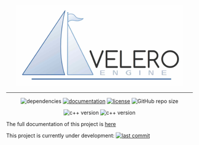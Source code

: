 <p align="center"><a href="https://codedocs.xyz/MiguelMJ/Velero-Engine/"><img src="docs/logo_long.jpg" alt="logo" title="Velero Engine" width=450></a></p>

***

<p align="center">
<img alt="dependencies" src="https://img.shields.io/badge/dependencies-not_present-important">
<a href="https://codedocs.xyz/MiguelMJ/Velero-Engine"><img alt="documentation" src="https://img.shields.io/badge/documentation-codedocs-success"></a>
<a href="LICENSE"><img alt="license" src="https://img.shields.io/badge/license-MIT-informational"></a>
<img alt="GitHub repo size" src="https://img.shields.io/github/repo-size/MiguelMJ/Velero-Engine">
</p>
<p align="center">
<img alt="c++ version" src="https://img.shields.io/badge/C++-11-informational">
<img alt="c++ version" src="https://img.shields.io/badge/SFML-2.5.1-informational">
</p>

The full documentation of this project is [here](https://codedocs.xyz/MiguelMJ/Velero-Engine/)

This project is currently under development: [![last commit](https://img.shields.io/github/last-commit/MiguelMJ/JTASCHE)](https://github.com/MiguelMJ/JTASCHE)